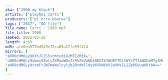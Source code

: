 ```yaml
---
aka: ["2900 my block"]
artists: ["playboi carti"]
producers: ["pi'erre bourne"]
tags: ["2017", "OG file"]
file_name: Carti - 2900.mp3
file_title: 2900
leaked: 2022-05-26
length: 4:03
md5: afe6ea577bd549e72ca05a12fe39f41d
mirrors: [
"aHR0cHM6Ly9kYnJlZS5vcmcvdi82MTE2Mjk=",
"aHR0cHM6Ly9vbmx5ZmlsZXMuaW8vZi9hZmVmNDk0OGZkYWU0YTQ1YWYzZTI4NGUxMTg3MGI3Zg==",
"aHR0cHM6Ly9rcmFrZW5maWxlcy5jb20vdmlldy9XVkN6UVJaVHV1L2ZpbGUuaHRtbA=="
]
---
```


